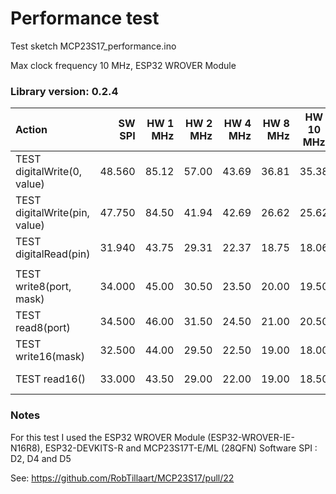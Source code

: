 

# Performance test  

Test sketch  MCP23S17_performance.ino

Max clock frequency 10 MHz, ESP32 WROVER Module

### Library version: 0.2.4

|  Action                       |  SW SPI | HW 1 MHz | HW 2 MHz | HW 4 MHz | HW 8 MHz | HW 10 MHz | notes     |
|:------------------------------|--------:|---------:|---------:|---------:|---------:|:---------:|:---------:|
| TEST digitalWrite(0, value)   |  48.560 |   85.12  |  57.00   |  43.69   |  36.81   |   35.38   |
| TEST digitalWrite(pin, value) |  47.750 |   84.50  |  41.94   |  42.69   |  26.62   |   25.62   |
| TEST digitalRead(pin)         |  31.940 |   43.75  |  29.31   |  22.37   |  18.75   |   18.06   |
|                               |         |          |          |          |          |           |
| TEST write8(port, mask)       |  34.000 |   45.00  |  30.50   |  23.50   |  20.00   |   19.50   |
| TEST read8(port)              |  34.500 |   46.00  |  31.50   |  24.50   |  21.00   |   20.50   |
| TEST write16(mask)            |  32.500 |   44.00  |  29.50   |  22.50   |  19.00   |   18.00   | since 0.1.1
| TEST read16()                 |  33.000 |   43.50  |  29.00   |  22.00   |  19.00   |   18.50   | since 0.1.1

### Notes

For this test I used the ESP32 WROVER Module (ESP32-WROVER-IE-N16R8), ESP32-DEVKITS-R and MCP23S17T-E/ML (28QFN)
Software SPI : D2, D4 and D5

See: https://github.com/RobTillaart/MCP23S17/pull/22

